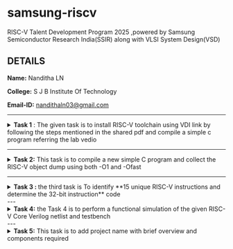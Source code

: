 # samsung-riscv
RISC-V Talent Development Program 2025 ,powered by Samsung Semiconductor Research India(SSIR) along with VLSI System Design(VSD)
## DETAILS
**Name:** Nanditha LN 

**College:** S J B Institute Of Technology 

**Email-ID:** nandithaln03@gmail.com 

-----------------------------------------------------------------------------------------------------------------------------------------------------------

<details>
<summary
>
  <b>Task 1</b> :
  The given task is to install RISC-V toolchain using VDI link by following the steps mentioned in the shared pdf and compile a simple c program referring the lab vedio 
</summary> 

### What is RISC-V Toolchain?
> The RISC-V toolchain comprises the assembler, compiler, linker, and debugger, each playing a critical role in developing and debugging software for RISC-V microcontrollers. Understanding how these components work together empowers developers to write efficient code, leverage existing libraries, and debug their applications effectively. By harnessing the power of the RISC-V toolchain, developers can unlock the full potential of this open-source instruction set architecture.
> 
**1. Compiling a simple C program to find the sum from 1 to n**

![Sum1ton(C lab)](https://github.com/user-attachments/assets/ba20856e-fd95-45c2-9412-59f3a7791c21)

**2. O1 command and object dump**

### What is Object Dump?
>Objdump provides the address, the encoding, and the mnemonics. RISC-V objdump will work on any binary that contains RISC-V code. That includes executables, object files, and shared libraries.
>

Code for O1:

```
$ riscv64-unknown-elf-gcc -O1 -mabi=lp64 -march=rv64i -o sum1ton.o sum1ton.c
$ riscv64-unknown-elf-objdump -d sum1ton.o
```

![Cat command](https://github.com/user-attachments/assets/5118a693-c2ef-4bcb-9e99-ee57b94360ea)

![objdump](https://github.com/user-attachments/assets/8fdb3eba-d04a-49f6-a742-799e6d5f8d6d)

The main section is found in the object dump 

![objdump main section](https://github.com/user-attachments/assets/98b32a57-bf34-4a5d-808e-20ae755f2a8c)

**3. To find object dump using Ofast command**

Code:

```
$ riscv64-unknown-elf-gcc -Ofast -mabi=lp64 -march=rv64i -o sum1ton.o sum1ton.c
$ riscv-unknown-elf-objdump -d sum1ton.o
```
Here d stands for dis assemble 
![objectdump using Ofast](https://github.com/user-attachments/assets/e3e26e37-ff7e-4d3c-847d-c1d508b9d468)
</details>

--------------------------------------------------------------------------------------------------------------------------------------------------

<details>
<summary
>
<b>Task 2:</b> This task is to compile a new simple C program and collect the RISC-V object dump using both -O1 and -Ofast </summary>

Program to find whether the entered number is prime number or not:
```
#include<stdio.h>
int main()
{
  int i,num,temp=0;
  printf("Enter a number");
  scanf("%d",&num);
  for(i=2;i<=num/2;i++)
  {
    if(num%i==0)
    {
     temp++;
     break;
     }
  }
  if(temp==0&&num!=1)
  {
   printf("%d is a prime number\n",num)
  }
  else
  {
   printf("%d is not a prime number\n",num)
  }
  return 0;
}
```
**The related files are attached below**
![prime c and output](https://github.com/user-attachments/assets/3a8c6706-fa53-41d4-ba40-9fc8c0e65a59)

### What is spike command?
>spike command is similar to the ```./a.out``` command where it is used to see the output but spike is used to see output in riscv simulator. The output produced is same as the a.out command.

``` spike pk prime.c```


**To find the ```objdump``` the procedure is similar to the previous task given where we run the program for sum1ton.c**

![output using spike](https://github.com/user-attachments/assets/df091ccd-e227-4504-b2c5-af8cf6beae2c)

![O1](https://github.com/user-attachments/assets/fc5ead42-208e-42ae-b286-993d5cf060ae)

![O1 obj](https://github.com/user-attachments/assets/fb002211-fcb3-452d-8421-80c7249218d4)

![Ofast](https://github.com/user-attachments/assets/cb3cc93b-3282-4a67-9ace-def8613d0277)

![Ofast obj](https://github.com/user-attachments/assets/ec740678-18c0-416f-b4e9-d10a38fc2bdc)

**To find the contents present in the main section or any other section the following code is used where lui stands for ***load upper immediate*****

```
spike -d pk prime.o

```

![load upper immediate](https://github.com/user-attachments/assets/96d1529f-d773-4685-88e6-8a22a20edfd3)
</details>

----------------------------------------------------------------------------------------------------------------------------------------------------------------------------------------------------------------------------------------------------------------------------

<details>
<summary
>
<b>Task 3 : </b> 
the third task is To identify **15 unique RISC-V instructions and determine the 32-bit instruction** code
</summary>

RISC-V (Reduced Instruction Set Computer - Version 5) is an open, free instruction set architecture (ISA) that follows the RISC principles. It was designed to be simple, clean, and extensible, making it suitable for a wide range of computing applications.

**1. Instruction Set**

**Base ISA:** RISC-V has a small, fixed set of base instructions. The simplest one is RV32I, which is a 32-bit integer base ISA. There's also RV64I for 64-bit systems.

**Extensions:** RISC-V is modular, with optional extensions like M (integer multiplication and division), A (atomic instructions), F (single-precision floating point), D (double-precision floating point), etc.

**Custom Extensions:** Users can define their custom extensions while keeping compatibility with the base ISA.


**2. Instruction Formats**

**Fixed-Length:** All instructions are 32 bits long (with some optional 16-bit compressed instructions for efficiency).
Formats: RISC-V has several instruction formats like R-type (Register), I-type (Immediate), S-type (Store), B-type (Branch), U-type (Upper Immediate), and J-type (Jump).

**3. Load/Store Architecture**
RISC-V follows the load/store architecture, meaning that it can only perform arithmetic operations on registers, not directly on memory. Data must first be loaded into registers, manipulated, and then stored back to memory if needed.

**4. Simplicity and Regularity**
Instructions have a consistent format, which simplifies decoding and execution.
There are fewer instructions compared to CISC (Complex Instruction Set Computer) architectures, making RISC-V simpler to implement in hardware.


**5. Advantages of RISC-V**

***Open Standard:*** It's not bound by proprietary rights, making it widely accessible for research, teaching, and industry.

***Scalability:*** Can be used in a wide range of devices from tiny embedded systems to powerful supercomputers.

***Efficiency:*** The simplicity and modularity often lead to better performance and energy efficiency.

**Step 1:** Create prime.o file 

### Why covert the c file to object file?
> The ```gcc``` compiler translates source code to machine code but in object file . The object file is a binary file that contains the machine code for the compiled source code, along with information about external symbols (functions or variables defined in other files).

Code:
```
$ cat prime.c
$ riscv64-unknown-elf-gcc -O1 -mabi=lp64 -march=rv64i -o prime.o prime.c
$ ls -ltr
```

**Step 2:** Get the ```objdump``` for the object file and navigate to the ```main``` section 

Code:
```
$ risvc64-unknown-elf-objdump -d prime.o
```

**Step 3:** Identify the instruction format 

### RISC-V Instruction formats

In RISC-V, an instruction format refers to the layout or structure of an instruction in memory, defining how the binary representation of the instruction is split into various fields. Each field specifies different parts of the operation, like the opcode, registers, immediate values, etc.

RISC-V instructions are fixed-length (32 bits) and follow a few primary formats, each serving a different type of instruction (arithmetic, load/store, branching, etc.).

### Types of Instruction Format 

* **R-Type** - Register type
* **I-Type** - Immediate type
* **S-Type** - Store type
* **B-Type** - Branch type
* **U-Type** - Upper-intermmediate type
* **J-Type** - Jump type

### 1. R-Type/Register type
* Used for arithmetic and logical instructions that operate on registers.

      [funct7 | rs2 | rs1 | funct3 | rd | opcode]
        7bit   5bit  5bit    3bit    5bit  7bit 

   * **funct7:** 7 bits that specify the operation's variant.
   * **rs2:** 5 bits specifying the second source register.
   * **rs1:** 5 bits specifying the first source register.
   * **funct3:** 3 bits specifying the operation (e.g., add, sub, etc.).
   * **rd:** 5 bits specifying the destination register where the result will be stored.
   * **opcode:** 7 bits specifying the operation (e.g., arithmetic operation, logical operation).
     
**Example:** ```add``` instruction adds two registers and stores the result in a third register.

### 2. I-Type/Immediate type 
* Used for operations that involve an immediate value (constant).

      [imm[11:0] | rs1 | funct3 | rd | opcode]
        12bit     5bit   3bit    5bit  7bit

    * **imm[11:0]:** 12 bits immediate value (constant).
    * **rs1:** 5 bits specifying the source register.
    * **funct3:** 3 bits specifying the operation.
    * **rd:** 5 bits specifying the destination register.
    * **opcode:** 7 bits specifying the operation.
      
  **Example:** ```addi``` adds an immediate value to a register.

### 3. S-Type/Store type
  * Used for store instructions that write data from a register to memory.

        [imm[11:5] | rs2 | rs1 | funct3 | imm[4:0] | opcode]
           7bit      5bit   5bit   3bit    5bit       7bit   

     * **imm[11:5]:** 7 bits of the immediate value.
     * **rs2:** 5 bits specifying the source register (data to be stored).
     * **rs1:** 5 bits specifying the base register (address for storing).
     * **funct3:** 3 bits specifying the store operation.
     * **imm[4:0]:** 5 bits of the immediate value.
     * **opcode:** 7 bits specifying the store instruction.

Example: ```sw``` stores a word (32 bits) from a register to memory.

 ### 4. B-Type/Branch type 
  * Used for conditional branch instructions.
 
        [imm[12] | imm[10:5] | rs2 | rs1 | funct3 | imm[4:1] | imm[11] | opcode]

      * **imm:** 12 bits immediate value that represents the offset for the branch.
      * **rs2:** 5 bits specifying the second register (used for comparison).
      * **rs1:** 5 bits specifying the first register (used for comparison).
      * **funct3:** 3 bits specifying the branch condition (e.g., equal, not equal).
      * **opcode:** 7 bits specifying the branch instruction.
        
**Example:** ```beq``` branches if two registers are equal.

### 5. U-Type/Upper-immediate type
* Used for instructions that need a large immediate value (used for loading constants).

       [imm[31:12] | rd | opcode]

  * **imm[31:12]:** 20 bits of the immediate value (upper part of the immediate).
  * **rd:** 5 bits specifying the destination register.
  * **opcode:** 7 bits specifying the operation.
    
**Example:** ```lui``` loads an immediate value into the upper 20 bits of a register.

### 6. J-Type/Jump type
* Used for jump instructions that use a large offset.

       [imm[20] | imm[10:1] | imm[11] | imm[19:12] | rd | opcode]

    * **imm:** 21 bits immediate value that specifies the jump target.
    * **rd:** 5 bits (usually unused in jump instructions).
    * **opcode:** 7 bits specifying the jump operation.

***Example:** ```jal``` performs a jump and link.


### **1. `addi` - Add Immediate** (for initializing `temp = 0`)
- **Format Type**: **I-type**
  - **Explanation**: The `addi` instruction adds an immediate value to a register.
- **32-bit Binary**:  
  `000000000000 | 00000 | 000 | 01000 | 0010011`
  - This corresponds to `addi x8, x0, 0`.

### **2. `lw` - Load Word** (loading `num` from memory)
- **Format Type**: **I-type**
  - **Explanation**: Loads a word from memory into a register.
- **32-bit Binary**:  
  `000000000000 | 00000 | 010 | 00001 | 0000011`
  - This corresponds to `lw x1, 0(x0)` (assuming `num` is stored at address 0).

### **3. `addi` - Add Immediate** (setting loop index `i = 2`)
- **Format Type**: **I-type**
  - **Explanation**: Adds immediate value to the register for the loop variable `i = 2`.
- **32-bit Binary**:  
  `000000000010 | 00000 | 000 | 00010 | 0010011`
  - This corresponds to `addi x2, x0, 2`.

### **4. `div` - Division** (for `num / 2` in the for loop)
- **Format Type**: **R-type**
  - **Explanation**: Divides the contents of two registers (`num` and `2`).
- **32-bit Binary**:  
  `0000001 | 00001 | 00010 | 000 | 0110011`
  - This corresponds to `div x3, x1, x2`.

### **5. `blt` - Branch if Less Than** (for checking if `i <= num / 2`)
- **Format Type**: **B-type**
  - **Explanation**: Branches if `x3 < x2`, checking loop condition.
- **32-bit Binary**:  
  `0000000 | 00010 | 00001 | 100 | 0000000 | 0000 | 0 | 1100011`
  - This corresponds to `blt x3, x2, end_loop`.

### **6. `rem` - Remainder** (for `num % i`)
- **Format Type**: **R-type**
  - **Explanation**: Computes the remainder when dividing `num` by `i`.
- **32-bit Binary**:  
  `0000001 | 00001 | 00010 | 100 | 0110011`
  - This corresponds to `rem x4, x1, x2`.

### **7. `beq` - Branch if Equal** (for `num % i == 0`)
- **Format Type**: **B-type**
  - **Explanation**: Branches if `x4 == x0`, i.e., when `num % i == 0`.
- **32-bit Binary**:  
  `0000000 | 00000 | 00001 | 000 | 0000000 | 0000 | 0 | 1100011`
  - This corresponds to `beq x4, x0, next`.

### **8. `addi` - Add Immediate** (for `temp++`)
- **Format Type**: **I-type**
  - **Explanation**: Adds immediate value to `temp` (incrementing it).
- **32-bit Binary**:  
  `000000000001 | 01000 | 000 | 00101 | 0010011`
  - This corresponds to `addi x5, x8, 1`.

### **9. `bne` - Branch if Not Equal** (for checking if `temp != 0`)
- **Format Type**: **B-type**
  - **Explanation**: Branches if `temp != 0`.
- **32-bit Binary**:  
  `0000000 | 00001 | 00001 | 001 | 0000010 | 0000 | 0 | 1100011`
  - This corresponds to `bne x5, x0, prime_not_prime`.

### **10. `jal` - Jump and Link** (for prime check: jump to print "prime")
- **Format Type**: **J-type**
  - **Explanation**: Jumps to a specified address and saves the return address in a register.
- **32-bit Binary**:  
  `000000000000 | 00010 | 0110111`
  - This corresponds to `jal x2, print_prime`.

### **11. `addi` - Add Immediate** (return 0, `temp = 0`)
- **Format Type**: **I-type**
  - **Explanation**: Add immediate value to register for the return value.
- **32-bit Binary**:  
  `000000000000 | 00000 | 000 | 01010 | 0010011`
  - This corresponds to `addi x10, x0, 0`.

### **12. `sw` - Store Word** (store the value of `num` for printing)
- **Format Type**: **S-type**
  - **Explanation**: Stores a word from a register to memory.
- **32-bit Binary**:  
  `0000000 | 00011 | 00001 | 010 | 00000 | 0100011`
  - This corresponds to `sw x1, 0(x3)`.

### **13. `lui` - Load Upper Immediate** (set up `x2` register with high immediate value)
- **Format Type**: **U-type**
  - **Explanation**: Loads a 20-bit immediate into the upper 20 bits of a register.
- **32-bit Binary**:  
  `000000000000 | 00010 | 0110111`
  - This corresponds to `lui x2, 0`.

### **14. `xori` - Exclusive OR Immediate** (for bitwise manipulation, if applicable)
- **Format Type**: **I-type**
  - **Explanation**: Performs bitwise XOR between a register and an immediate value.
- **32-bit Binary**:  
  `000000000000 | 00001 | 100 | 00010 | 0010011`
  - This corresponds to `xori x2, x1, 0`.

### **15. `and` - Bitwise AND** (for masking or setting flags)
- **Format Type**: **R-type**
  - **Explanation**: Performs a bitwise AND operation between two registers.
- **32-bit Binary**:  
  `00001 | 00010 | 00000 | 00000 | 0110011`
  - This corresponds to `and x2, x3, x0`.
</details>
---

<details>
<summary
>
<b>Task 4:</b> 
the Task 4 is to perform a functional simulation of the given RISC-V Core Verilog netlist and testbench 
</summary>


**Step 1:**
   * To download the Verilog netlist and test bench from the reference GitHub repository https://github.com/vinayrayapati/rv32i
   * We are downloading the file because the designing of RISC-V architecture and writing its testbench is not a part of this internship.

 **Step 2:**
  * Install the suitable simulation tool that is ```iverilog``` and ```gtkwave```
  * To install them use the foloowing command
    ```
    $ istall apt iverilog
    $ install apt gtkwave
    ```
    **Step 3:**
     * To run and simulate use the foloowing command
       ```
       $ iverilog -o iiitb_rv32i iiitb_rv32i.v iiitb_rv32i_tb.v
       ```
     * This will create the vcd file

**Step 4:**
 * To see the waveform in gtkwave use the following command use the vcd file created earlier
   ```
   $ gtkwave iiitb_rv32i.vcd
   ```

**Step 5:**
 * Analyze the output waveform.
 * The bit pattern will not match the instruction found in Task 3
 * **O1 ≠ O2**

**1. ```Add R6, R2, R1```**

 *  A=1
 *  B=2
 *  The out put is 3 as the command ```Add``` adds the given inputs
 *  32 bit --> 02208300
   
![Add](https://github.com/user-attachments/assets/0818f8d0-3744-4469-81f3-50d591093e30)

 **2. ```ADDI R12, R4, 5```**

  * A=4
  * B=5
  * Output is 9 it adds the number with the immediate value
  * 32 bit --> 00520600
 
 ![addi](https://github.com/user-attachments/assets/65a51888-7f63-4829-95cb-9bf7c4d98ca7)

 **3.```AND R8, R1, R3```**

 * A=3
 * B=1
 * Output is 1 [ 3&1 = 1]
 * 32 bit --> 0230A400

 ![and](https://github.com/user-attachments/assets/1e7dd2e2-f149-4a65-b929-364efcb4f6c0)

 **4.```BEQ R0, R0, 15```**

 * Value stored= 0
 * incremented by 15=25
 * 32 bit --> 00F0002
 
![beq](https://github.com/user-attachments/assets/0bc9f531-5edb-4e94-b3e8-a83bd44e3674)

**5.```BNE R0, R1, 20```**

 * Checks both the value stored
 * if not equal increments by 20 = 46
 * 32 bit --> 01409002

![bne](https://github.com/user-attachments/assets/0ea6f2f1-f145-43a7-9596-c2a37e82e720)

**6.```OR R9, R2, R5```**

 * A=2
 * B=5
 * Output is 7
 * 32 bit --> 02513480

![or](https://github.com/user-attachments/assets/8b569d45-f71b-496a-a91e-9f8293bf964f)

**7.```SLL R15, R1, R2```**

 * The output is 4
 * this operator shifts 1 as the value is 2 001 is shifted to 100
 * 32 bit --> 2131843

![sll](https://github.com/user-attachments/assets/34e2e0fc-2639-4aa8-9685-5b45a66f2823)

**8.```SLT R1, R2, R4```**

 * Compares the stored value if true 1 else 0
 * 2 and 4 -- 2 < 4 hence 1
 * 32 bit --> 02415580

![slt](https://github.com/user-attachments/assets/2c58ca8d-3f57-457b-8f59-fc5d2683d6d2)

**9.```SUB R7, R1, R2```**

 * This operator or intsruction substracts the 2 stored value
 * A=1
 * B=2
 * A-B = 1-2 = -1
 * 32 bit --> 02209380
 
![sub](https://github.com/user-attachments/assets/ea0531eb-3a77-4cc5-9764-65b4d31c7c32)

**10.```XOR R10, R1, R4```**

 * It performs bitwise XOR function
 * A=1
 * B=5
 * output is 5
 * 32 bit --> 0240C500

![xor](https://github.com/user-attachments/assets/235de2a8-3f3f-446e-a00c-a4550e36ded7)
</details>
---

<details>
<summary
>
<b>Task 5:</b>
 This task is to add project name with brief overview and components required 
</summary>
    
### Overview

This project adds a 16x2 LCD display to the digital lock system to show user-friendly messages. The system accepts input via push buttons to form a "password," compares it with a predefined code, and provides feedback on the LCD. If the password is correct, an LED or buzzer activates to indicate success. If incorrect, an error message appears, and the lock remains closed.


### Components required 

 * VSDSquadron Board: The RISC-V-based development board for running the code.
 * 16x2 LCD Display: To display messages like "Enter Password" or "Access Denied."
 * Push Buttons (3 or more): Used for entering the password.
 * Resistors:
     * Pull-up resistors for the push buttons.
     * 220-ohm resistors for LEDs.
 * LEDs:
   * One LED to indicate "Unlock."
   * Optionally, another LED for "Lock."
 * Buzzer (optional): Provides an audible alert on success.
 * Potentiometer (10k ohm): Adjusts the LCD screen's contrast.
 * Wires and Breadboard: For connections.

### Circuit Connection For Digital Lock System

  * Connect one terminal of each button to a GPIO pin
  * The other terminal of each button connects to GND.
  * Add pull-up resistors (10k ohm) to each GPIO pin to ensure stable input readings.
  * Unlock LED:
      * Connect the positive leg (anode) to GPIO_5.
      * Connect the negative leg (cathode) to GND through a 220-ohm resistor.
  * Connect the I2C module's:
       * SCL → GPIO_8
       * SDA → GPIO_9
       * VCC → 5V
       * GND → GND

### Pinout diagram 

   | **Component**        | **GPIO Pin**     | **Description**                   |
|----------------------|------------------|-----------------------------------|
| **Button 1**         | GPIO_0           | Input for first digit (Button 1)  |
| **Button 2**         | GPIO_1           | Input for second digit (Button 2) |
| **Button 3**         | GPIO_2           | Input for third digit (Button 3)  |
| **Lock LED**         | GPIO_5           | LED lights up when password is incorrect |
| **Buzzer**           | GPIO_7           | Provides sound feedback for correct password |
| **LCD SDA (Data)**   | GPIO_8           | I2C data line for LCD             |
| **LCD SCL (Clock)**  | GPIO_9           | I2C clock line for LCD            |
| **VCC**              | VCC (3.3V or 5V) | Power supply for components       |
| **GND**              | GND              | Ground connection for components |


</details>





